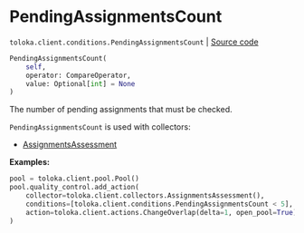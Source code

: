 # PendingAssignmentsCount
`toloka.client.conditions.PendingAssignmentsCount` | [Source code](https://github.com/Toloka/toloka-kit/blob/v1.2.3/src/client/conditions.py#L370)

```python
PendingAssignmentsCount(
    self,
    operator: CompareOperator,
    value: Optional[int] = None
)
```

The number of pending assignments that must be checked.


`PendingAssignmentsCount` is used with collectors:
- [AssignmentsAssessment](toloka.client.collectors.AssignmentsAssessment.md)


**Examples:**


```python
pool = toloka.client.pool.Pool()
pool.quality_control.add_action(
    collector=toloka.client.collectors.AssignmentsAssessment(),
    conditions=[toloka.client.conditions.PendingAssignmentsCount < 5],
    action=toloka.client.actions.ChangeOverlap(delta=1, open_pool=True),
)
```
